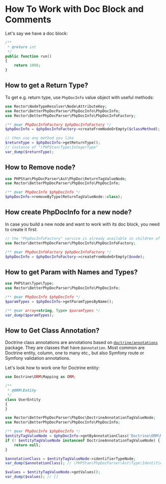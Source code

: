 # How To Work with Doc Block and Comments

Let's say we have a doc block:

```php
/**
 * @return int
 */
public function run()
{
    return 1000;
}
```

## How to get a Return Type?

To get e.g. return type, use `PhpDocInfo` value object with useful methods:

```php
use Rector\NodeTypeResolver\Node\AttributeKey;
use Rector\BetterPhpDocParser\PhpDocInfo\PhpDocInfo;
use Rector\BetterPhpDocParser\PhpDocInfo\PhpDocInfoFactory;

/** @var PhpDocInfoFactory $phpDocInfoFactory */
$phpDocInfo = $phpDocInfoFactory->createFromNodeOrEmpty($classMethod);

// then use any method you like
$returnType = $phpDocInfo->getReturnType();
// instance of "\PHPStan\Type\IntegerType"
var_dump($returnType);
```

## How to Remove node?

```php
use PHPStan\PhpDocParser\Ast\PhpDoc\ReturnTagValueNode;
use Rector\BetterPhpDocParser\PhpDocInfo\PhpDocInfo;

/** @var PhpDocInfo $phpDocInfo */
$phpDocInfo->removeByType(ReturnTagValueNode::class);
```

## How create PhpDocInfo for a new node?

In case you build a new node and want to work with its doc block, you need to create it first:

```php
// the "PhpDocInfoFactory" service is already available in children of "AbstractRector"
use Rector\BetterPhpDocParser\PhpDocInfo\PhpDocInfoFactory;

/** @var PhpDocInfoFactory $phpDocInfoFactory */
$phpDocInfo = $phpDocInfoFactory->createFromNodeOrEmpty($node);
```

## How to get Param with Names and Types?

```php
use PHPStan\Type\Type;
use Rector\BetterPhpDocParser\PhpDocInfo\PhpDocInfo;

/** @var PhpDocInfo $phpDocInfo */
$paramTypes = $phpDocInfo->getParamTypesByName();

/** @var array<string, Type> $paramTypes */
var_dump($paramTypes);
```

## How to Get Class Annotation?

Doctrine class annotations are annotations based on [`doctrine/annotations`](https://github.com/doctrine/annotations/) package. They are classes that have `@annotation`. Most common are Doctrine entity, column, one to many etc., but also Symfony route or Symfony validation annotations.

Let's look how to work one for Doctrine entity:

```php
use Doctrine\ORM\Mapping as ORM;

/**
 * @ORM\Entity
 */
class UserEntity
{
}
```

```php
use Rector\BetterPhpDocParser\PhpDoc\DoctrineAnnotationTagValueNode;
use Rector\BetterPhpDocParser\PhpDocInfo\PhpDocInfo;

/** @var PhpDocInfo $phpDocInfo */
$entityTagValueNode = $phpDocInfo->getByAnnotationClass('Doctrine\ORM\Mapping\Entity');
if (! $entityTagValueNode instanceof DoctrineAnnotationTagValueNode) {
    return null;
}

$annotationClass = $entityTagValueNode->identifierTypeNode;
var_dump($annotationClass); // \PHPStan\PhpDocParser\Ast\Type\IdentifierTypeNode("Doctrine\ORM\Mapping\Entity")

$values = $entityTagValueNode->getValues();
var_dump($values); // []
```
